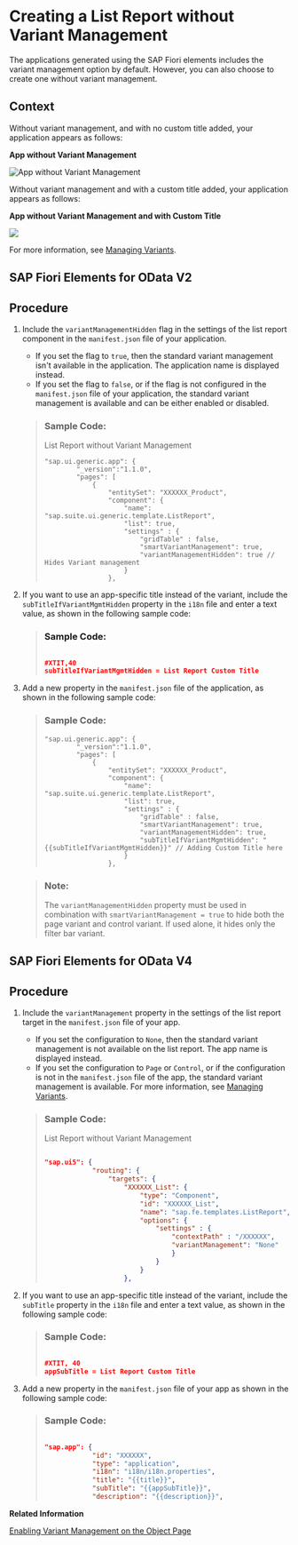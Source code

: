 <!-- loio094fe8c8d8ac4f0eb4724b1a52d2ad61 -->

# Creating a List Report without Variant Management

The applications generated using the SAP Fiori elements includes the variant management option by default. However, you can also choose to create one without variant management.



<a name="loio094fe8c8d8ac4f0eb4724b1a52d2ad61__context_fly_n3x_cnb"/>

## Context

Without variant management, and with no custom title added, your application appears as follows:

  
  
**App without Variant Management**

![](images/Creating_Apps_without_Variant_Management_8b85684.jpg "App without Variant Management")

Without variant management and with a custom title added, your application appears as follows:

  
  
**App without Variant Management and with Custom Title**



![](images/Custom_Title_98d4cb0.jpg)

For more information, see [Managing Variants](managing-variants-8ce658e.md).

<a name="task_orp_fsc_mmb"/>

<!-- task\_orp\_fsc\_mmb -->

## **SAP Fiori Elements for OData V2**



<a name="task_orp_fsc_mmb__steps_zfh_msc_mmb"/>

## Procedure

1.  Include the `variantManagementHidden` flag in the settings of the list report component in the `manifest.json` file of your application.

    -   If you set the flag to `true`, then the standard variant management isn't available in the application. The application name is displayed instead.
    -   If you set the flag to `false`, or if the flag is not configured in the `manifest.json` file of your application, the standard variant management is available and can be either enabled or disabled.

    > ### Sample Code:  
    > List Report without Variant Management
    > 
    > ```
    > "sap.ui.generic.app": {
    >         "_version":"1.1.0",
    >         "pages": [
    >             {
    >                 "entitySet": "XXXXXX_Product",
    >                 "component": {
    >                     "name": "sap.suite.ui.generic.template.ListReport",
    >                     "list": true,
    >                     "settings" : {
    >                         "gridTable" : false,
    >                         "smartVariantManagement": true,
    >                         "variantManagementHidden": true // Hides Variant management
    >                     }
    >                 },
    > ```

2.  If you want to use an app-specific title instead of the variant, include the `subTitleIfVariantMgmtHidden` property in the `i18n` file and enter a text value, as shown in the following sample code:

    > ### Sample Code:  
    > ```json
    > 
    > #XTIT,40
    > subTitleIfVariantMgmtHidden = List Report Custom Title
    > ```

3.  Add a new property in the `manifest.json` file of the application, as shown in the following sample code:

    > ### Sample Code:  
    > ```
    > "sap.ui.generic.app": {
    >         "_version":"1.1.0",
    >         "pages": [
    >             {
    >                 "entitySet": "XXXXXX_Product",
    >                 "component": {
    >                     "name": "sap.suite.ui.generic.template.ListReport",
    >                     "list": true,
    >                     "settings" : {
    >                         "gridTable" : false,
    >                         "smartVariantManagement": true,
    >                         "variantManagementHidden": true,
    >                         "subTitleIfVariantMgmtHidden": "{{subTitleIfVariantMgmtHidden}}" // Adding Custom Title here
    >                     }
    >                 },
    > 
    > ```

    > ### Note:  
    > The `variantManagementHidden` property must be used in combination with `smartVariantManagement = true` to hide both the page variant and control variant. If used alone, it hides only the filter bar variant.


<a name="task_ozn_qsc_mmb"/>

<!-- task\_ozn\_qsc\_mmb -->

## **SAP Fiori Elements for OData V4**



<a name="task_ozn_qsc_mmb__steps_p3k_ssc_mmb"/>

## Procedure

1.  Include the `variantManagement` property in the settings of the list report target in the `manifest.json` file of your app.

    -   If you set the configuration to `None`, then the standard variant management is not available on the list report. The app name is displayed instead.
    -   If you set the configuration to `Page` or `Control`, or if the configuration is not in the `manifest.json` file of the app, the standard variant management is available. For more information, see [Managing Variants](managing-variants-8ce658e.md).

    > ### Sample Code:  
    > List Report without Variant Management
    > 
    > ```json
    > 
    > "sap.ui5": {
    >             "routing": {
    >                 "targets": {
    >                     "XXXXXX_List": {
    >                         "type": "Component",
    >                         "id": "XXXXXX_List",
    >                         "name": "sap.fe.templates.ListReport",
    >                         "options": {
    >                             "settings" : {
    >                                 "contextPath" : "/XXXXXX",
    >                                 "variantManagement": "None"
    >                                 }
    >                             }
    >                         }
    >                     },
    > 
    > ```

2.  If you want to use an app-specific title instead of the variant, include the `subTitle` property in the `i18n` file and enter a text value, as shown in the following sample code:

    > ### Sample Code:  
    > ```json
    > 
    > #XTIT, 40
    > appSubTitle = List Report Custom Title
    > ```

3.  Add a new property in the `manifest.json` file of your app as shown in the following sample code:

    > ### Sample Code:  
    > ```json
    > 
    > "sap.app": {
    >             "id": "XXXXXX",
    >             "type": "application",
    >             "i18n": "i18n/i18n.properties",
    >             "title": "{{title}}",
    >             "subTitle": "{{appSubTitle}}",
    >             "description": "{{description}}",
    > ```


**Related Information**  


[Enabling Variant Management on the Object Page](enabling-variant-management-on-the-object-page-f26d42b.md "You can enable and disable variant management on the object page.")

